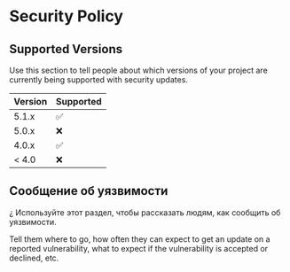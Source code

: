# Security Policy

## Supported Versions

Use this section to tell people about which versions of your project are
currently being supported with security updates.

| Version | Supported          |
| ------- | ------------------ |
| 5.1.x   | :white_check_mark: |
| 5.0.x   | :x:                |
| 4.0.x   | :white_check_mark: |
| < 4.0   | :x:                |

## Сообщение об уязвимости
¿
Используйте этот раздел, чтобы рассказать людям, как сообщить об уязвимости.

Tell them where to go, how often they can expect to get an update on a
reported vulnerability, what to expect if the vulnerability is accepted or
declined, etc.
